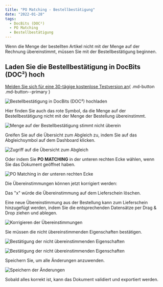```yaml
---
title: "PO Matching - Bestellbestätigung"
date: "2022-01-28"
tags:
  - DocBits (DOC²)
  - PO Matching
  - Bestellbestätigung
---
```


Wenn die Menge der bestellten Artikel nicht mit der Menge auf der Rechnung übereinstimmt, müssen Sie mit der Bestellbestätigung beginnen.

## Laden Sie die Bestellbestätigung in DocBits (DOC²) hoch

[Melden Sie sich für eine 30-tägige kostenlose Testversion an](https://app.polydocs.io){ .md-button .md-button--primary }

![Bestellbestätigung in DocBits (DOC²) hochladen](/_images/docbits/DOC2_POM_OC_1.png "Bestellbestätigung in DocBits (DOC²) hochladen")

Hier finden Sie auch das rote Symbol, da die Menge auf der Bestellbestätigung nicht mit der Menge der Bestellung übereinstimmt.

![Menge auf der Bestellbestätigung stimmt nicht überein](/_images/docbits/DOC2_POM_OC_2.png "Menge auf der Bestellbestätigung stimmt nicht überein")

Greifen Sie auf die Übersicht zum Abgleich zu, indem Sie auf das Abgleichsymbol auf dem Dashboard klicken.

![Zugriff auf die Übersicht zum Abgleich](/_images/docbits/DOC2_POM_OC_3.png "Zugriff auf die Übersicht zum Abgleich")

Oder indem Sie **PO MATCHING** in der unteren rechten Ecke wählen, wenn Sie das Dokument geöffnet haben.

![PO Matching in der unteren rechten Ecke](/_images/docbits/DOC2_POM_DN_4.png "PO Matching in der unteren rechten Ecke")

Die Übereinstimmungen können jetzt korrigiert werden:

Das "x" würde die Übereinstimmung auf dem Lieferschein löschen.

Eine neue Übereinstimmung aus der Bestellung kann zum Lieferschein hinzugefügt werden, indem Sie die entsprechenden Datensätze per Drag & Drop ziehen und ablegen.

![Korrigieren der Übereinstimmungen](/_images/docbits/DOC2_POM_OC_5.png "Korrigieren der Übereinstimmungen")

Sie müssen die nicht übereinstimmenden Eigenschaften bestätigen.

![Bestätigung der nicht übereinstimmenden Eigenschaften](/_images/docbits/DOC2_POM_DN_6.png "Bestätigung der nicht übereinstimmenden Eigenschaften")

![Bestätigung der nicht übereinstimmenden Eigenschaften](/_images/docbits/DOC2_POM_DN_7.png "Bestätigung der nicht übereinstimmenden Eigenschaften")

Speichern Sie, um alle Änderungen anzuwenden.

![Speichern der Änderungen](/_images/docbits/DOC2_POM_DN_8.png "Speichern der Änderungen")

Sobald alles korrekt ist, kann das Dokument validiert und exportiert werden.